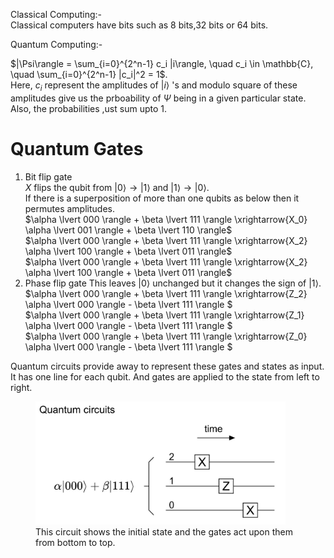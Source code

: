 Classical Computing:-   
    Classical computers have bits such as 8 bits,32 bits or 64 bits.

Quantum Computing:-
   
$|\Psi\rangle = \sum_{i=0}^{2^n-1} c_i |i\rangle, \quad c_i \in \mathbb{C}, \quad \sum_{i=0}^{2^n-1} |c_i|^2 = 1$.  
Here, $c_i$ represent the amplitudes of $|i \rangle$ 's and modulo square of these amplitudes give us the prboability of $\Psi$ being in a given particular state. Also, the probabilities ,ust sum upto 1.

# Quantum Gates
1. Bit flip gate   
$X$ flips the qubit from $\lvert 0 \rangle \rightarrow \lvert 1 \rangle$ and $\lvert 1 \rangle \rightarrow \lvert 0 \rangle$.       
If there is a superposition of more than one qubits as below then it permutes amplitudes.           
$\alpha \lvert 000 \rangle + \beta \lvert 111 \rangle  \xrightarrow{X_0}  \alpha \lvert 001 \rangle + \beta \lvert 110 \rangle$        
$\alpha \lvert 000 \rangle + \beta \lvert 111 \rangle  \xrightarrow{X_2}  \alpha \lvert 100 \rangle + \beta \lvert 011 \rangle$        
$\alpha \lvert 000 \rangle + \beta \lvert 111 \rangle  \xrightarrow{X_2}  \alpha \lvert 100 \rangle + \beta \lvert 011 \rangle$
2. Phase flip gate 
This leaves $\lvert 0 \rangle$ unchanged but it changes the sign of $\lvert 1 \rangle$.         
$\alpha \lvert 000 \rangle + \beta \lvert 111 \rangle  \xrightarrow{Z_2}  \alpha \lvert 000 \rangle - \beta \lvert 111 \rangle $        
$\alpha \lvert 000 \rangle + \beta \lvert 111 \rangle  \xrightarrow{Z_1}  \alpha \lvert 000 \rangle - \beta \lvert 111 \rangle $        
$\alpha \lvert 000 \rangle + \beta \lvert 111 \rangle  \xrightarrow{Z_0}  \alpha \lvert 000 \rangle - \beta \lvert 111 \rangle $


Quantum circuits provide away to represent these gates and states as input. It has one line for each qubit. And gates are applied to the state from left to right.

<figure>
  <img src="2BEB5B03-4087-4200-9BB0-1CDF961ABF50.jpeg" width="400">
  <figcaption> This circuit shows the initial state and the gates act upon them from bottom to top. </figcaption>
</figure>